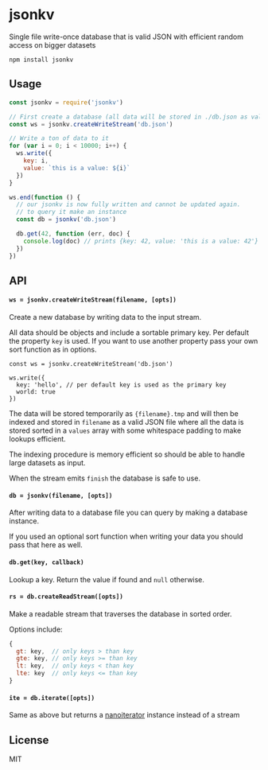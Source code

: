 # jsonkv

Single file write-once database that is valid JSON with efficient random access on bigger datasets

```
npm install jsonkv
```

## Usage

``` js
const jsonkv = require('jsonkv')

// First create a database (all data will be stored in ./db.json as valid JSON)
const ws = jsonkv.createWriteStream('db.json')

// Write a ton of data to it
for (var i = 0; i < 10000; i++) {
  ws.write({
    key: i,
    value: `this is a value: ${i}`
  })
}

ws.end(function () {
  // our jsonkv is now fully written and cannot be updated again.
  // to query it make an instance
  const db = jsonkv('db.json')

  db.get(42, function (err, doc) {
    console.log(doc) // prints {key: 42, value: 'this is a value: 42'}
  })
})
```

## API

#### `ws = jsonkv.createWriteStream(filename, [opts])`

Create a new database by writing data to the input stream.

All data should be objects and include a sortable primary key. Per default the property `key` is used. If you want to use another property pass your own sort function as in options.

```
const ws = jsonkv.createWriteStream('db.json')

ws.write({
  key: 'hello', // per default key is used as the primary key
  world: true
})
```

The data will be stored temporarily as `{filename}.tmp` and will then be indexed and stored in `filename` as a valid JSON file where all the data is stored sorted in a `values` array with some whitespace padding to make lookups efficient.

The indexing procedure is memory efficient so should be able to handle large datasets as input.

When the stream emits `finish` the database is safe to use.

#### `db = jsonkv(filename, [opts])`

After writing data to a database file you can query by making a database instance.

If you used an optional sort function when writing your data you should pass that here as well.

#### `db.get(key, callback)`

Lookup a key. Return the value if found and `null` otherwise.

#### `rs = db.createReadStream([opts])`

Make a readable stream that traverses the database in sorted order.

Options include:

``` js
{
  gt: key,  // only keys > than key
  gte: key, // only keys >= than key
  lt: key,  // only keys < than key
  lte: key  // only keys <= than key
}
```

#### `ite = db.iterate([opts])`

Same as above but returns a [nanoiterator](https://github.com/mafintosh/nanoiterator) instance instead of a stream

## License

MIT
